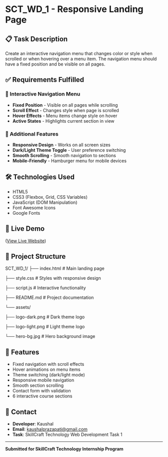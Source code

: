 # SCT_WD_1 - Responsive Landing Page

## 📋 Task Description
Create an interactive navigation menu that changes color or style when scrolled or when hovering over a menu item. The navigation menu should have a fixed position and be visible on all pages.

## ✅ Requirements Fulfilled

### 🎯 Interactive Navigation Menu
- **Fixed Position** - Visible on all pages while scrolling
- **Scroll Effect** - Changes style when page is scrolled
- **Hover Effects** - Menu items change style on hover
- **Active States** - Highlights current section in view

### 🎨 Additional Features
- **Responsive Design** - Works on all screen sizes
- **Dark/Light Theme Toggle** - User preference switching
- **Smooth Scrolling** - Smooth navigation to sections
- **Mobile-Friendly** - Hamburger menu for mobile devices

## 🛠️ Technologies Used
- HTML5
- CSS3 (Flexbox, Grid, CSS Variables)
- JavaScript (DOM Manipulation)
- Font Awesome Icons
- Google Fonts

## 🚀 Live Demo
([View Live Website](https://skillcraftacademy.netlify.app/))

## 📁 Project Structure
SCT_WD_1/
├── index.html # Main landing page

├── style.css # Styles with responsive design

├── script.js # Interactive functionality

├── README.md # Project documentation

└── assets/

├── logo-dark.png # Dark theme logo

├── logo-light.png # Light theme logo

└── hero-bg.jpg # Hero background image


## 🌟 Features
- Fixed navigation with scroll effects
- Hover animations on menu items
- Theme switching (dark/light mode)
- Responsive mobile navigation
- Smooth section scrolling
- Contact form with validation
- 6 interactive course sections

## 📧 Contact
- **Developer**: Kaushal
- **Email**: [kaushalprazapati@gmail.com](mailto:kaushalprazapati@gmail.com)
- **Task**: SkillCraft Technology Web Development Task 1

---

**Submitted for SkillCraft Technology Internship Program**





